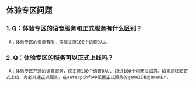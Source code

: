## 体验专区问题
### 1.  Q：体验专区的语音服务和正式服务有什么区别？
     A：体验专区的资源有限，仅能支持100个语音DAU。

### 2.  Q：体验专区的服务可以正式上线吗？
     A：体验专区开通的语音服务，仅支持100个语音DAU, 超过100个将无法加房。如果游戏要正式上线，务必开通正式服务，在setappinfo中设置正式服务的gameID和gameKEY。